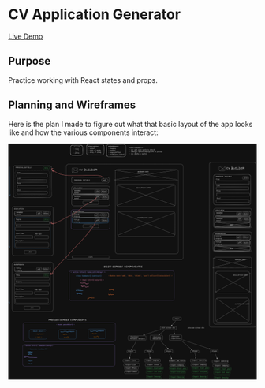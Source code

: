# CV Application Generator

[Live Demo](https://musical-swan-ac0937.netlify.app/)

## Purpose

Practice working with React states and props.

## Planning and Wireframes

Here is the plan I made to figure out what that basic layout of the app looks like and how the various components interact:

![Wireframes and plan for cv app](./src/assets/cv-app-plan.png)
